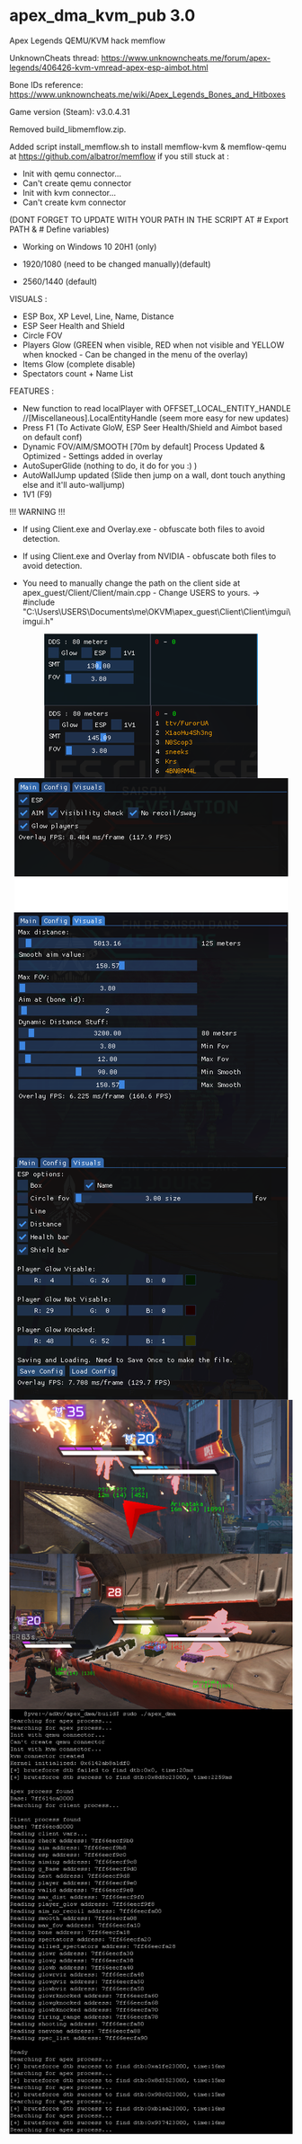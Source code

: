 # apex_dma_kvm_pub 3.0
 Apex Legends QEMU/KVM hack memflow

UnknownCheats thread: https://www.unknowncheats.me/forum/apex-legends/406426-kvm-vmread-apex-esp-aimbot.html

Bone IDs reference: https://www.unknowncheats.me/wiki/Apex_Legends_Bones_and_Hitboxes

Game version (Steam): v3.0.4.31

Removed build_libmemflow.zip.

Added script install_memflow.sh to install memflow-kvm & memflow-qemu at https://github.com/albatror/memflow if you still stuck at : 
- Init with qemu connector...
- Can't create qemu connector
- Init with kvm connector...
- Can't create kvm connector
    
(DONT FORGET TO UPDATE WITH YOUR PATH IN THE SCRIPT AT # Export PATH & # Define variables)

- Working on Windows 10 20H1 (only)

- 1920/1080 (need to be changed manually)(default)
- 2560/1440 (default)

VISUALS :
 - ESP Box, XP Level, Line, Name, Distance
 - ESP Seer Health and Shield
 - Circle FOV
 - Players Glow (GREEN when visible, RED when not visible and YELLOW when knocked - Can be changed in the menu of the overlay)
 - Items Glow (complete disable)
 - Spectators count + Name List

FEATURES :
 - New function to read localPlayer with OFFSET_LOCAL_ENTITY_HANDLE //[Miscellaneous].LocalEntityHandle (seem more easy for new updates)
 - Press F1 (To Activate GloW, ESP Seer Health/Shield and Aimbot based on default conf)
 - Dynamic FOV/AIM/SMOOTH [70m by default] Process Updated & Optimized - Settings added in overlay
 - AutoSuperGlide (nothing to do, it do for you :) )
 - AutoWallJump updated (Slide then jump on a wall, dont touch anything else and it'll auto-walljump)
 - 1V1 (F9)

!!! WARNING !!!

 - If using Client.exe and Overlay.exe - obfuscate both files to avoid detection.
 - If using Client.exe and Overlay from NVIDIA - obfuscate both files to avoid detection.

 - You need to manually change the path on the client side at apex_guest/Client/Client/main.cpp - Change USERS to yours.
 -> #include "C:\Users\USERS\Documents\me\OKVM\apex_guest\Client\Client\imgui\imgui.h"

<img src="https://github.com/albatror/adkv/blob/master/demo/settingsS.png" style="display: block; margin: auto;" />
<img src="https://github.com/albatror/adkv/blob/master/demo/settingsS2.png" style="display: block; margin: auto;" />
<img src="https://github.com/albatror/adkv/blob/master/demo/Demo2.png" style="display: block; margin: auto;" />
<img src="https://github.com/albatror/adkv/blob/master/demo/settingsN2.png" style="display: block; margin: auto;" />
<img src="https://github.com/albatror/adkv/blob/master/demo/Demo4.png" style="display: block; margin: auto;" />
<img src="https://github.com/albatror/adkv/blob/master/demo/ingame1.png" style="display: block; margin: auto;" />
<img src="https://github.com/albatror/adkv/blob/master/demo/ingame2.png" style="display: block; margin: auto;" />
<img src="https://github.com/albatror/adkv/blob/master/demo/connected.png" style="display: block; margin: auto;" />
